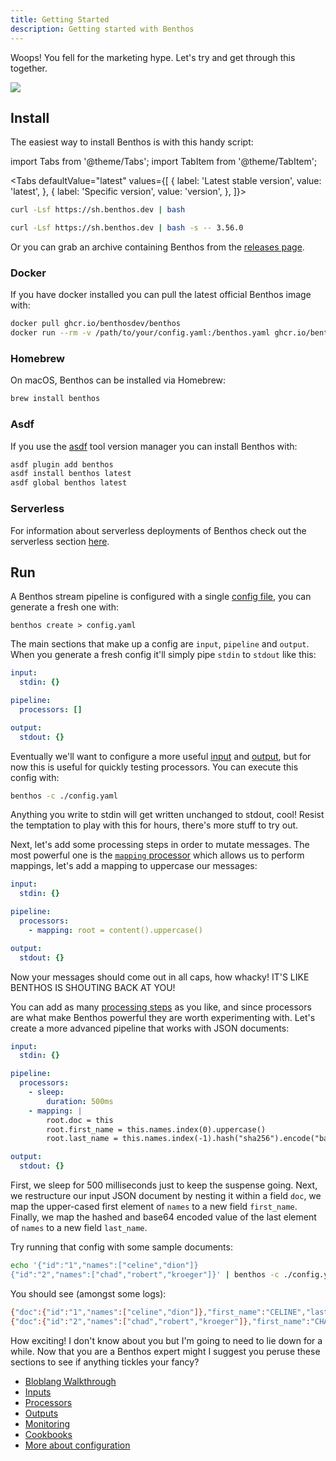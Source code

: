 ```yaml
---
title: Getting Started
description: Getting started with Benthos
---
```


Woops! You fell for the marketing hype. Let's try and get through this together.

<div style={{textAlign: 'center'}}><img style={{maxWidth: '300px'}} src="/img/teacher-blob.svg" /></div>

## Install

The easiest way to install Benthos is with this handy script:

import Tabs from '@theme/Tabs';
import TabItem from '@theme/TabItem';

<Tabs defaultValue="latest" values={[
  { label: 'Latest stable version', value: 'latest', },
  { label: 'Specific version', value: 'version', },
]}>
<TabItem value="latest">

```sh
curl -Lsf https://sh.benthos.dev | bash
```

</TabItem>
<TabItem value="version">

```sh
curl -Lsf https://sh.benthos.dev | bash -s -- 3.56.0
```

</TabItem>
</Tabs>

Or you can grab an archive containing Benthos from the [releases page][releases].

### Docker

If you have docker installed you can pull the latest official Benthos image with:

```sh
docker pull ghcr.io/benthosdev/benthos
docker run --rm -v /path/to/your/config.yaml:/benthos.yaml ghcr.io/benthosdev/benthos
```

### Homebrew

On macOS, Benthos can be installed via Homebrew:

```sh
brew install benthos
```

### Asdf

If you use the [asdf](https://asdf-vm.com/) tool version manager you can install Benthos with:

```sh
asdf plugin add benthos
asdf install benthos latest
asdf global benthos latest
```

### Serverless

For information about serverless deployments of Benthos check out the serverless section [here][serverless].

## Run

A Benthos stream pipeline is configured with a single [config file][configuration], you can generate a fresh one with:

```shell
benthos create > config.yaml
```

The main sections that make up a config are `input`, `pipeline` and `output`. When you generate a fresh config it'll simply pipe `stdin` to `stdout` like this:

```yaml
input:
  stdin: {}

pipeline:
  processors: []

output:
  stdout: {}
```

Eventually we'll want to configure a more useful [input][inputs] and [output][outputs], but for now this is useful for quickly testing processors. You can execute this config with:

```sh
benthos -c ./config.yaml
```

Anything you write to stdin will get written unchanged to stdout, cool! Resist the temptation to play with this for hours, there's more stuff to try out.

Next, let's add some processing steps in order to mutate messages. The most powerful one is the [`mapping` processor][processors.mapping] which allows us to perform mappings, let's add a mapping to uppercase our messages:

```yaml
input:
  stdin: {}

pipeline:
  processors:
    - mapping: root = content().uppercase()

output:
  stdout: {}
```

Now your messages should come out in all caps, how whacky! IT'S LIKE BENTHOS IS SHOUTING BACK AT YOU!

You can add as many [processing steps][processors] as you like, and since processors are what make Benthos powerful they are worth experimenting with. Let's create a more advanced pipeline that works with JSON documents:

```yaml
input:
  stdin: {}

pipeline:
  processors:
    - sleep:
        duration: 500ms
    - mapping: |
        root.doc = this
        root.first_name = this.names.index(0).uppercase()
        root.last_name = this.names.index(-1).hash("sha256").encode("base64")

output:
  stdout: {}
```

First, we sleep for 500 milliseconds just to keep the suspense going. Next, we restructure our input JSON document by nesting it within a field `doc`, we map the upper-cased first element of `names` to a new field `first_name`. Finally, we map the hashed and base64 encoded value of the last element of `names` to a new field `last_name`.

Try running that config with some sample documents:

```sh
echo '{"id":"1","names":["celine","dion"]}
{"id":"2","names":["chad","robert","kroeger"]}' | benthos -c ./config.yaml
```

You should see (amongst some logs):

```sh
{"doc":{"id":"1","names":["celine","dion"]},"first_name":"CELINE","last_name":"1VvPgCW9sityz5XAMGdI2BTA7/44Wb3cANKxqhiCo50="}
{"doc":{"id":"2","names":["chad","robert","kroeger"]},"first_name":"CHAD","last_name":"uXXg5wCKPjpyj/qbivPbD9H9CZ5DH/F0Q1Twytnt2hQ="}
```

How exciting! I don't know about you but I'm going to need to lie down for a while. Now that you are a Benthos expert might I suggest you peruse these sections to see if anything tickles your fancy?

- [Bloblang Walkthrough][bloblang.walkthrough]
- [Inputs][inputs]
- [Processors][processors]
- [Outputs][outputs]
- [Monitoring][monitoring]
- [Cookbooks][cookbooks]
- [More about configuration][configuration]

[proc_proc_field]: /docs/components/processors/process_field
[proc_text]: /docs/components/processors/text
[processors]: /docs/components/processors/about
[processors.mapping]: /docs/components/processors/mapping
[inputs]: /docs/components/inputs/about
[outputs]: /docs/components/outputs/about
[jmespath]: http://jmespath.org/
[releases]: https://github.com/benthosdev/benthos/releases
[serverless]: /docs/guides/serverless/about
[configuration]: /docs/configuration/about
[monitoring]: /docs/guides/monitoring
[cookbooks]: /cookbooks
[bloblang.walkthrough]: /docs/guides/bloblang/walkthrough

